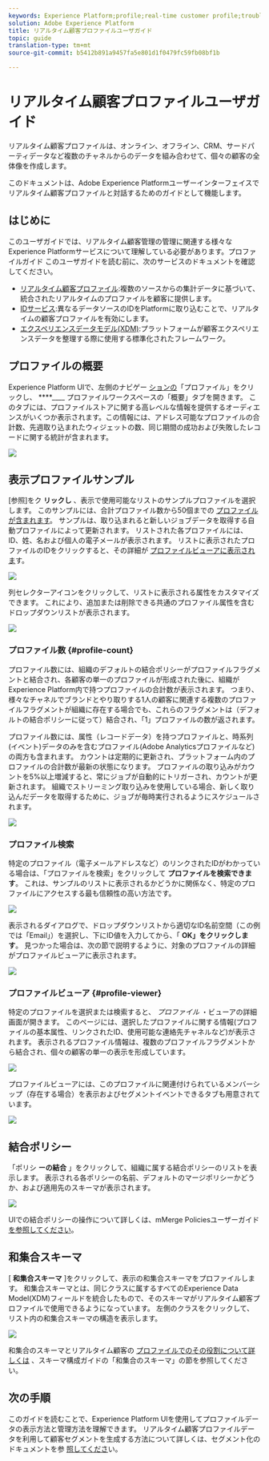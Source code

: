 ```yaml
---
keywords: Experience Platform;profile;real-time customer profile;troubleshooting;API
solution: Adobe Experience Platform
title: リアルタイム顧客プロファイルユーザガイド
topic: guide
translation-type: tm+mt
source-git-commit: b5412b891a9457fa5e801d1f0479fc59fb08bf1b

---
```



# リアルタイム顧客プロファイルユーザガイド

リアルタイム顧客プロファイルは、オンライン、オフライン、CRM、サードパーティデータなど複数のチャネルからのデータを組み合わせて、個々の顧客の全体像を作成します。

このドキュメントは、Adobe Experience Platformユーザーインターフェイスでリアルタイム顧客プロファイルと対話するためのガイドとして機能します。

## はじめに

このユーザガイドでは、リアルタイム顧客管理の管理に関連する様々なExperience Platformサービスについて理解している必要があります。プロファイルガイド このユーザガイドを読む前に、次のサービスのドキュメントを確認してください。

* [リアルタイム顧客プロファイル](../home.md):複数のソースからの集計データに基づいて、統合されたリアルタイムのプロファイルを顧客に提供します。
* [IDサービス](../../identity-service/home.md):異なるデータソースのIDをPlatformに取り込むことで、リアルタイムの顧客プロファイルを有効にします。
* [エクスペリエンスデータモデル(XDM)](../../xdm/home.md):プラットフォームが顧客エクスペリエンスデータを整理する際に使用する標準化されたフレームワーク。

## プロファイルの概要

Experience Platform UIで、左側のナビゲー [ションの](http://platform.adobe.com)「プロファイル」をクリックし、 ****____ プロファイルワークスペースの「概要」タブを開きます。 このタブには、プロファイルストアに関する高レベルな情報を提供するオーディエンスがいくつか表示されます。この情報には、アドレス可能なプロファイルの合計数、先週取り込まれたウィジェットの数、同じ期間の成功および失敗したレコードに関する統計が含まれます。

![](../images/user-guide/profile-overview.png)

## 表示プロファイルサンプル

[参照]をク **リックし** 、表示で使用可能なリストのサンプルプロファイルを選択します。 このサンプルには、合計プロファイル数から50個までの [プロファイルが含まれます](#profile-count)。 サンプルは、取り込まれると新しいジョブデータを取得する自動プロファイルによって更新されます。 リストされた各プロファイルには、ID、姓、名および個人の電子メールが表示されます。 リストに表示されたプロファイルのIDをクリックすると、その詳細が [プロファイルビューアに表示されま](#profile-viewer)す。

![](../images/user-guide/profile-samples.png)

列セレクターアイコンをクリックして、リストに表示される属性をカスタマイズできます。 これにより、追加または削除できる共通のプロファイル属性を含むドロップダウンリストが表示されます。

![](../images/user-guide/column-selector.png)

### プロファイル数 {#profile-count}

プロファイル数には、組織のデフォルトの結合ポリシーがプロファイルフラグメントと結合され、各顧客の単一のプロファイルが形成された後に、組織がExperience Platform内で持つプロファイルの合計数が表示されます。 つまり、様々なチャネルでブランドとやり取りする1人の顧客に関連する複数のプロファイルフラグメントが組織に存在する場合でも、これらのフラグメントは（デフォルトの結合ポリシーに従って）結合され、「1」プロファイルの数が返されます。

プロファイル数には、属性（レコードデータ）を持つプロファイルと、時系列(イベント)データのみを含むプロファイル(Adobe Analyticsプロファイルなど)の両方も含まれます。 カウントは定期的に更新され、プラットフォーム内のプロファイルの合計数が最新の状態になります。 プロファイルの取り込みがカウントを5%以上増減すると、常にジョブが自動的にトリガーされ、カウントが更新されます。 組織でストリーミング取り込みを使用している場合、新しく取り込んだデータを取得するために、ジョブが毎時実行されるようにスケジュールされます。

![](../images/user-guide/profile-count.png)

### プロファイル検索

特定のプロファイル（電子メールアドレスなど）のリンクされたIDがわかっている場合は、「プロファイルを検索」をクリックして **プロファイルを検索できます**。 これは、サンプルのリストに表示されるかどうかに関係なく、特定のプロファイルにアクセスする最も信頼性の高い方法です。

![](../images/user-guide/find-a-profile.png)

表示されるダイアログで、ドロップダウンリストから適切なID名前空間（この例では「Email」）を選択し、下にID値を入力してから、「 **OK」をクリックします**。 見つかった場合は、次の節で説明するように、対象のプロファイルの詳細がプロファイルビューアに表示されます。

![](../images/user-guide/find-a-profile-details.png)

### プロファイルビューア {#profile-viewer}

特定のプロファイルを選択または検索すると、 _プロファイル_ ・ビューアの詳細画面が開きます。 このページには、選択したプロファイルに関する情報(プロファイルの基本属性、リンクされたID、使用可能な連絡先チャネルなど)が表示されます。 表示されるプロファイル情報は、複数のプロファイルフラグメントから結合され、個々の顧客の単一の表示を形成しています。

![](../images/user-guide/profile-viewer-detail.png)

プロファイルビューアには、このプロファイルに関連付けられているメンバーシップ（存在する場合）を表示およびセグメントイベントできるタブも用意されています。

![](../images/user-guide/profile-viewer-events-seg.png)

## 結合ポリシー

「ポリシ **ーの結合** 」をクリックして、組織に属する結合ポリシーのリストを表示します。 表示される各ポリシーの名前、デフォルトのマージポリシーかどうか、および適用先のスキーマが表示されます。

![](../images/user-guide/profile-merge-policies.png)

UIでの結合ポリシーの操作について詳しくは、mMerge Policiesユーザーガイド [を参照してください](merge-policies.md)。

## 和集合スキーマ

[ **和集合スキーマ** ]をクリックして、表示の和集合スキーマをプロファイルします。 和集合スキーマとは、同じクラスに属するすべてのExperience Data Model(XDM)フィールドを統合したもので、そのスキーマがリアルタイム顧客プロファイルで使用できるようになっています。 左側のクラスをクリックして、リスト内の和集合スキーマの構造を表示します。

![](../images/user-guide/profile-union-schema.png)

和集合のスキーマとリアルタイム顧客の [プロファイルでのその役割について詳しくは](../../xdm/schema/composition.md) 、スキーマ構成ガイドの「和集合のスキーマ」の節を参照してください。

## 次の手順

このガイドを読むことで、Experience Platform UIを使用してプロファイルデータの表示方法と管理方法を理解できます。 リアルタイム顧客プロファイルデータを利用して顧客セグメントを生成する方法について詳しくは、セグメント化のドキュメントを参 [照してくださ](../../segmentation/home.md)い。